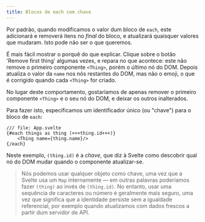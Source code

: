 ```yaml
---
title: Blocos de each com chave
---
```


Por padrão, quando modificamos o valor dum bloco de `each`, este adicionará e removerá itens no _final_ do bloco, e atualizará quaisquer valores que mudaram. Isto pode não ser o que queremos.

É mais fácil mostrar o porquê do que explicar. Clique sobre o botão 'Remove first thing' algumas vezes, e repara no que acontece: este não remove o primeiro componente `<Thing>`, porém o _último_ nó do DOM. Depois atualiza o valor da `name` nos nós restantes do DOM, mas não o emoji, o que é corrigido quando cada `<Thing>` for criado.

No lugar deste comportamento, gostaríamos de apenas remover o primeiro componente `<Thing>` e o seu nó do DOM, e deixar os outros inalterados.

Para fazer isto, especificamos um identificador único (ou "chave") para o bloco de `each`:

```svelte
/// file: App.svelte
{#each things as thing (+++thing.id+++)}
	<Thing name={thing.name}/>
{/each}
```

Neste exemplo, `(thing.id)` é a _chave_, que diz à Svelte como descobrir qual nó do DOM mudar quando o componente atualizar-se.

> Nós podemos usar qualquer objeto como chave, uma vez que a Svelte usa um `Map` internamente — em outras palavras poderíamos fazer `(thing)` ao invés de `(thing.id)`. No entanto, usar uma sequência de caracteres ou número é geralmente mais seguro, uma vez que significa que a identidade persiste sem a igualdade referencial, por exemplo quando atualizamos com dados frescos a partir dum servidor de API.
